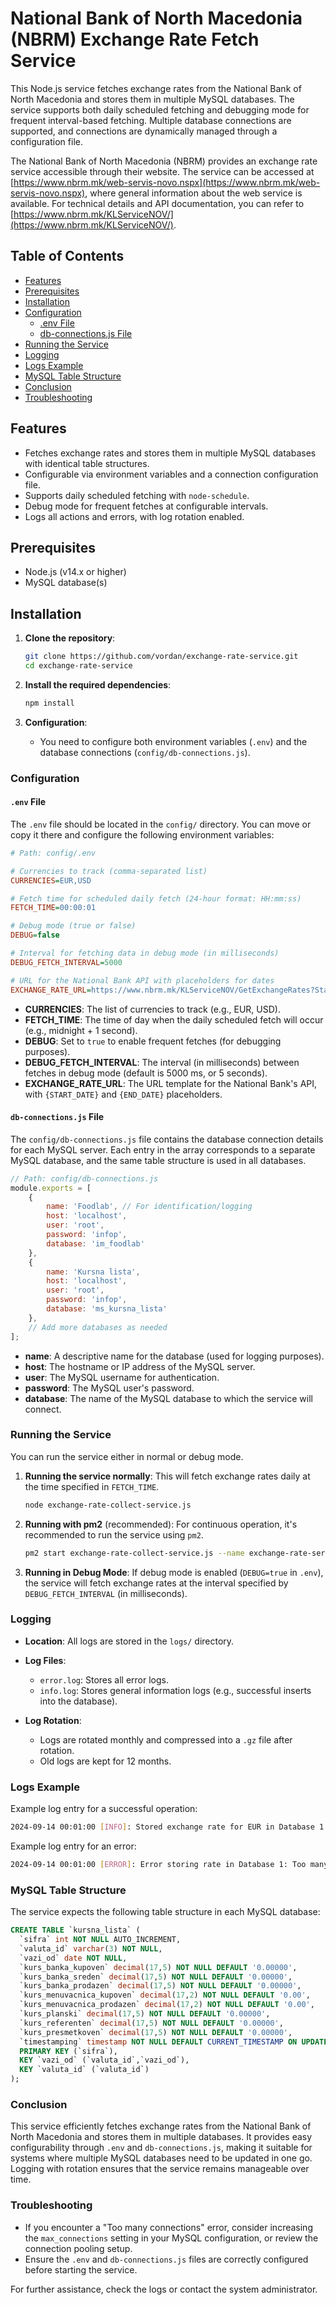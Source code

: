 # National Bank of North Macedonia (NBRM) Exchange Rate Fetch Service

This Node.js service fetches exchange rates from the National Bank of North Macedonia and stores them in multiple MySQL databases. 
The service supports both daily scheduled fetching and debugging mode for frequent interval-based fetching. Multiple database connections are supported, and connections are dynamically managed through a configuration file.

The National Bank of North Macedonia (NBRM) provides an exchange rate service accessible through their website. The service can be accessed at [https://www.nbrm.mk/web-servis-novo.nspx](https://www.nbrm.mk/web-servis-novo.nspx), where general information about the web service is available. For technical details and API documentation, you can refer to [https://www.nbrm.mk/KLServiceNOV/](https://www.nbrm.mk/KLServiceNOV/).


## Table of Contents
- [Features](#features)
- [Prerequisites](#prerequisites)
- [Installation](#installation)
- [Configuration](#configuration)
	- [.env File](#env-file)
	- [db-connections.js File](#db-connectionsjs-file)
- [Running the Service](#running-the-service)
- [Logging](#logging)
- [Logs Example](#logs-example)
- [MySQL Table Structure](#mysql-table-structure)
- [Conclusion](#conclusion)
- [Troubleshooting](#troubleshooting)

## Features
- Fetches exchange rates and stores them in multiple MySQL databases with identical table structures.
- Configurable via environment variables and a connection configuration file.
- Supports daily scheduled fetching with `node-schedule`.
- Debug mode for frequent fetches at configurable intervals.
- Logs all actions and errors, with log rotation enabled.

## Prerequisites
- Node.js (v14.x or higher)
- MySQL database(s)

## Installation

1. **Clone the repository**:
   ```bash
   git clone https://github.com/vordan/exchange-rate-service.git
   cd exchange-rate-service
   ```

2. **Install the required dependencies**:
   ```bash
   npm install
   ```

3. **Configuration**:
   - You need to configure both environment variables (`.env`) and the database connections (`config/db-connections.js`).

### Configuration

#### `.env` File

The `.env` file should be located in the `config/` directory. You can move or copy it there and configure the following environment variables:

```ini
# Path: config/.env

# Currencies to track (comma-separated list)
CURRENCIES=EUR,USD

# Fetch time for scheduled daily fetch (24-hour format: HH:mm:ss)
FETCH_TIME=00:00:01

# Debug mode (true or false)
DEBUG=false

# Interval for fetching data in debug mode (in milliseconds)
DEBUG_FETCH_INTERVAL=5000

# URL for the National Bank API with placeholders for dates
EXCHANGE_RATE_URL=https://www.nbrm.mk/KLServiceNOV/GetExchangeRates?StartDate={START_DATE}&EndDate={END_DATE}&format=json
```

- **CURRENCIES**: The list of currencies to track (e.g., EUR, USD).
- **FETCH_TIME**: The time of day when the daily scheduled fetch will occur (e.g., midnight + 1 second).
- **DEBUG**: Set to `true` to enable frequent fetches (for debugging purposes).
- **DEBUG_FETCH_INTERVAL**: The interval (in milliseconds) between fetches in debug mode (default is 5000 ms, or 5 seconds).
- **EXCHANGE_RATE_URL**: The URL template for the National Bank's API, with `{START_DATE}` and `{END_DATE}` placeholders.

#### `db-connections.js` File

The `config/db-connections.js` file contains the database connection details for each MySQL server. Each entry in the array corresponds to a separate MySQL database, and the same table structure is used in all databases.

```javascript
// Path: config/db-connections.js
module.exports = [
	{
		name: 'Foodlab', // For identification/logging
		host: 'localhost',
		user: 'root',
		password: 'infop',
		database: 'im_foodlab'
	},
	{
		name: 'Kursna lista',
		host: 'localhost',
		user: 'root',
		password: 'infop',
		database: 'ms_kursna_lista'
	},
	// Add more databases as needed
];
```

- **name**: A descriptive name for the database (used for logging purposes).
- **host**: The hostname or IP address of the MySQL server.
- **user**: The MySQL username for authentication.
- **password**: The MySQL user's password.
- **database**: The name of the MySQL database to which the service will connect.

### Running the Service

You can run the service either in normal or debug mode.

1. **Running the service normally**:
   This will fetch exchange rates daily at the time specified in `FETCH_TIME`.

   ```bash
   node exchange-rate-collect-service.js
   ```

2. **Running with pm2** (recommended):
   For continuous operation, it's recommended to run the service using `pm2`.

   ```bash
   pm2 start exchange-rate-collect-service.js --name exchange-rate-service
   ```

3. **Running in Debug Mode**:
   If debug mode is enabled (`DEBUG=true` in `.env`), the service will fetch exchange rates at the interval specified by `DEBUG_FETCH_INTERVAL` (in milliseconds).

### Logging

- **Location**: All logs are stored in the `logs/` directory.
- **Log Files**:
  - `error.log`: Stores all error logs.
  - `info.log`: Stores general information logs (e.g., successful inserts into the database).

- **Log Rotation**:
  - Logs are rotated monthly and compressed into a `.gz` file after rotation.
  - Old logs are kept for 12 months.

### Logs Example

Example log entry for a successful operation:

```bash
2024-09-14 00:01:00 [INFO]: Stored exchange rate for EUR in Database 1
```

Example log entry for an error:

```bash
2024-09-14 00:01:00 [ERROR]: Error storing rate in Database 1: Too many connections
```

### MySQL Table Structure

The service expects the following table structure in each MySQL database:

```sql
CREATE TABLE `kursna_lista` (
  `sifra` int NOT NULL AUTO_INCREMENT,
  `valuta_id` varchar(3) NOT NULL,
  `vazi_od` date NOT NULL,
  `kurs_banka_kupoven` decimal(17,5) NOT NULL DEFAULT '0.00000',
  `kurs_banka_sreden` decimal(17,5) NOT NULL DEFAULT '0.00000',
  `kurs_banka_prodazen` decimal(17,5) NOT NULL DEFAULT '0.00000',
  `kurs_menuvacnica_kupoven` decimal(17,2) NOT NULL DEFAULT '0.00',
  `kurs_menuvacnica_prodazen` decimal(17,2) NOT NULL DEFAULT '0.00',
  `kurs_planski` decimal(17,5) NOT NULL DEFAULT '0.00000',
  `kurs_referenten` decimal(17,5) NOT NULL DEFAULT '0.00000',
  `kurs_presmetkoven` decimal(17,5) NOT NULL DEFAULT '0.00000',
  `timestamping` timestamp NOT NULL DEFAULT CURRENT_TIMESTAMP ON UPDATE CURRENT_TIMESTAMP,
  PRIMARY KEY (`sifra`),
  KEY `vazi_od` (`valuta_id`,`vazi_od`),
  KEY `valuta_id` (`valuta_id`)
);
```

### Conclusion

This service efficiently fetches exchange rates from the National Bank of North Macedonia and stores them in multiple databases. It provides easy configurability through `.env` and `db-connections.js`, making it suitable for systems where multiple MySQL databases need to be updated in one go. Logging with rotation ensures that the service remains manageable over time.

### Troubleshooting

- If you encounter a "Too many connections" error, consider increasing the `max_connections` setting in your MySQL configuration, or review the connection pooling setup.
- Ensure the `.env` and `db-connections.js` files are correctly configured before starting the service.

For further assistance, check the logs or contact the system administrator.
